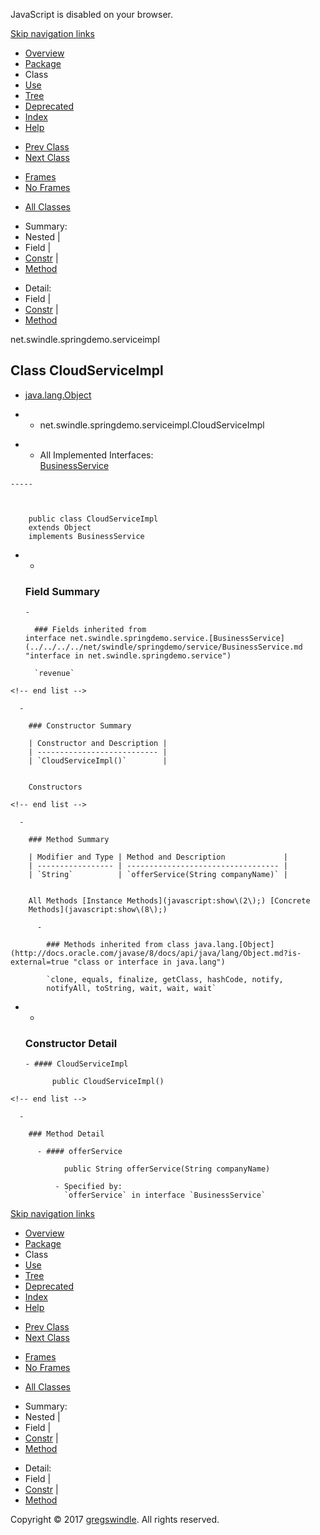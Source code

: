 JavaScript is disabled on your browser.

[Skip navigation
    links](#skip.navbar.top "Skip navigation links")

  - [Overview](../../../../overview-summary.md)
  - [Package](package-summary.md)
  - Class
  - [Use](class-use/CloudServiceImpl.md)
  - [Tree](package-tree.md)
  - [Deprecated](../../../../deprecated-list.md)
  - [Index](../../../../index-all.md)
  - [Help](../../../../help-doc.md)

<!-- end list -->

  - [Prev Class](../../../../net/swindle/springdemo/serviceimpl/AgencyRecruitmentServiceImpl.md "class in net.swindle.springdemo.serviceimpl")
  - [Next Class](../../../../net/swindle/springdemo/serviceimpl/EcommerceServiceImpl.md "class in net.swindle.springdemo.serviceimpl")

<!-- end list -->

  - [Frames](../../../../index.md?net/swindle/springdemo/serviceimpl/CloudServiceImpl.md)
  - [No Frames](CloudServiceImpl.md)

<!-- end list -->

  - [All Classes](../../../../allclasses-noframe.md)

<!-- end list -->

  - Summary: 
  - Nested | 
  - Field | 
  - [Constr](#constructor.summary) | 
  - [Method](#method.summary)

<!-- end list -->

  - Detail: 
  - Field | 
  - [Constr](#constructor.detail) | 
  - [Method](#method.detail)

net.swindle.springdemo.serviceimpl

## Class CloudServiceImpl

  - [java.lang.Object](http://docs.oracle.com/javase/8/docs/api/java/lang/Object.md?is-external=true "class or interface in java.lang")

  -   - net.swindle.springdemo.serviceimpl.CloudServiceImpl

<!-- end list -->

  -   - All Implemented
        Interfaces:  
        [BusinessService](../../../../net/swindle/springdemo/service/BusinessService.md "interface in net.swindle.springdemo.service")
    
    -----
    
      
    
        public class CloudServiceImpl
        extends Object
        implements BusinessService

<!-- end list -->

  -   - 
        
        ### Field Summary
        
          - 
            
            ### Fields inherited from interface net.swindle.springdemo.service.[BusinessService](../../../../net/swindle/springdemo/service/BusinessService.md "interface in net.swindle.springdemo.service")
            
            `revenue`
    
    <!-- end list -->
    
      - 
        
        ### Constructor Summary
        
        | Constructor and Description |
        | --------------------------- |
        | `CloudServiceImpl()`        |
        

        Constructors 
    
    <!-- end list -->
    
      - 
        
        ### Method Summary
        
        | Modifier and Type | Method and Description             |
        | ----------------- | ---------------------------------- |
        | `String`          | `offerService(String companyName)` |
        

        All Methods [Instance Methods](javascript:show\(2\);) [Concrete
        Methods](javascript:show\(8\);) 
        
          - 
            
            ### Methods inherited from class java.lang.[Object](http://docs.oracle.com/javase/8/docs/api/java/lang/Object.md?is-external=true "class or interface in java.lang")
            
            `clone, equals, finalize, getClass, hashCode, notify,
            notifyAll, toString, wait, wait, wait`

<!-- end list -->

  -   - 
        
        ### Constructor Detail
        
          - #### CloudServiceImpl
            
                public CloudServiceImpl()
    
    <!-- end list -->
    
      - 
        
        ### Method Detail
        
          - #### offerService
            
                public String offerService(String companyName)
            
              - Specified by:  
                `offerService` in interface `BusinessService`

[Skip navigation
    links](#skip.navbar.bottom "Skip navigation links")

  - [Overview](../../../../overview-summary.md)
  - [Package](package-summary.md)
  - Class
  - [Use](class-use/CloudServiceImpl.md)
  - [Tree](package-tree.md)
  - [Deprecated](../../../../deprecated-list.md)
  - [Index](../../../../index-all.md)
  - [Help](../../../../help-doc.md)

<!-- end list -->

  - [Prev Class](../../../../net/swindle/springdemo/serviceimpl/AgencyRecruitmentServiceImpl.md "class in net.swindle.springdemo.serviceimpl")
  - [Next Class](../../../../net/swindle/springdemo/serviceimpl/EcommerceServiceImpl.md "class in net.swindle.springdemo.serviceimpl")

<!-- end list -->

  - [Frames](../../../../index.md?net/swindle/springdemo/serviceimpl/CloudServiceImpl.md)
  - [No Frames](CloudServiceImpl.md)

<!-- end list -->

  - [All Classes](../../../../allclasses-noframe.md)

<!-- end list -->

  - Summary: 
  - Nested | 
  - Field | 
  - [Constr](#constructor.summary) | 
  - [Method](#method.summary)

<!-- end list -->

  - Detail: 
  - Field | 
  - [Constr](#constructor.detail) | 
  - [Method](#method.detail)

Copyright © 2017 [gregswindle](https://github.com/gregswindle). All
rights reserved.
